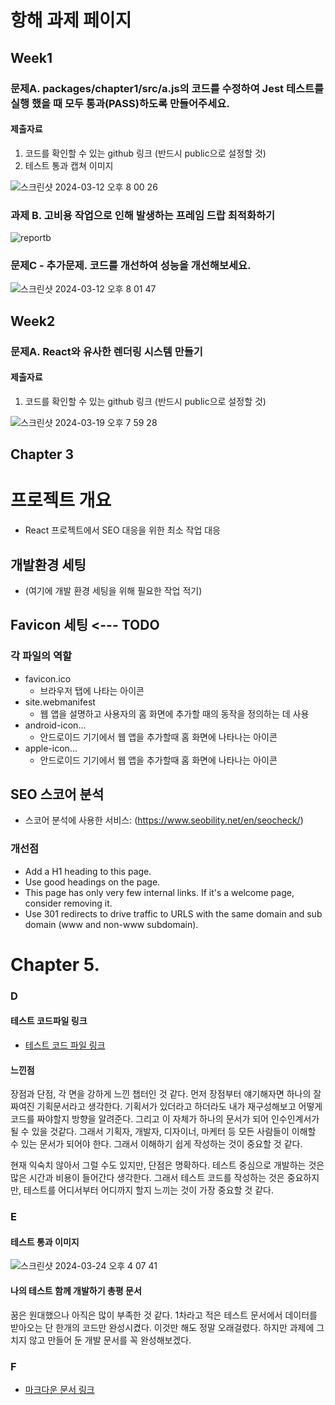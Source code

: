 # 항해 과제 페이지

## Week1
### 문제A. packages/chapter1/src/a.js의 코드를 수정하여 Jest 테스트를 실행 했을 때 모두 통과(PASS)하도록 만들어주세요.


#### 제출자료
1. 코드를 확인할 수 있는 github 링크 (반드시 public으로 설정할 것)
2. 테스트 통과 캡쳐 이미지

![스크린샷 2024-03-12 오후 8 00 26](https://github.com/hanghae-team14/homework/assets/68948735/9f8bb274-385c-4804-a051-1345a7d98553)

### 과제 B. 고비용 작업으로 인해 발생하는 프레임 드랍 최적화하기

![reportb](https://github.com/sooyoung159/xwitter/assets/68948735/6150b0da-200f-4958-b11e-b4b0a3781737)

### 문제C - 추가문제. 코드를 개선하여 성능을 개선해보세요.

![스크린샷 2024-03-12 오후 8 01 47](https://github.com/hanghae-team14/homework/assets/68948735/5b7626ec-5702-4268-9530-50608902098f)




## Week2
### 문제A. React와 유사한 렌더링 시스템 만들기

#### 제출자료
1. 코드를 확인할 수 있는 github 링크 (반드시 public으로 설정할 것)

![스크린샷 2024-03-19 오후 7 59 28](https://github.com/sooyoung159/hanghae/assets/68948735/f91f1754-2301-4884-bc16-c0cad4b883f1)




## Chapter 3

# 프로젝트 개요
- React 프로젝트에서 SEO 대응을 위한 최소 작업 대응

## 개발환경 세팅
- (여기에 개발 환경 세팅을 위해 필요한 작업 적기)

## Favicon 세팅 <--- TODO
### 각 파일의 역할
- favicon.ico
    - 브라우저 탭에 나타는 아이콘
- site.webmanifest
    - 웹 앱을 설명하고 사용자의 홈 화면에 추가할 때의 동작을 정의하는 데 사용
- android-icon...
    - 안드로이드 기기에서 웹 앱을 추가할때 홈 화면에 나타나는 아이콘
- apple-icon...
    - 안드로이드 기기에서 웹 앱을 추가할때 홈 화면에 나타나는 아이콘


## SEO 스코어 분석
- 스코어 분석에 사용한 서비스: (https://www.seobility.net/en/seocheck/)

### 개선점
- Add a H1 heading to this page.
- Use good headings on the page.
- This page has only very few internal links. If it's a welcome page, consider removing it.
- Use 301 redirects to drive traffic to URLS with the same domain and sub domain (www and non-www subdomain).




# Chapter 5.

### D
#### 테스트 코드파일 링크
- [테스트 코드 파일 링크](https://github.com/sooyoung159/hanghae/blob/main/chapter5/src/__tests__/App.test.tsx)

#### 느낀점
장점과 단점, 각 면을 강하게 느낀 챕터인 것 같다. 먼저 장점부터 얘기해자면 하나의 잘 짜여진 기획문서라고 생각한다.
기획서가 있더라고 하더라도 내가 재구성해보고 어떻게 코드를 짜야할지 방향을 알려준다. 그리고 이 자체가 하나의 문서가 되어 인수인계서가 될 수 있을 것같다.
그래서 기획자, 개발자, 디자이너, 마케터 등 모든 사람들이 이해할 수 있는 문서가 되어야 한다. 그래서 이해하기 쉽게 작성하는 것이 중요할 것 같다.

현재 익숙치 않아서 그럴 수도 있지만, 단점은 명확하다. 테스트 중심으로 개발하는 것은 많은 시간과 비용이 들어간다 생각한다.
그래서 테스트 코드를 작성하는 것은 중요하지만, 테스트를 어디서부터 어디까지 할지 느끼는 것이 가장 중요할 것 같다.

### E

#### 테스트 통과 이미지
![스크린샷 2024-03-24 오후 4 07 41](https://github.com/sooyoung159/hanghae/assets/68948735/889900f9-221d-494c-8a54-1ceff5ca7839)


#### 나의 테스트 함께 개발하기 총평 문서
꿈은 원대했으나 아직은 많이 부족한 것 같다. 1차라고 적은 테스트 문서에서 데이터를 받아오는 단 한개의 코드만 완성시켰다.
이것만 해도 정말 오래걸렸다. 하지만 과제에 그치지 않고 만들어 둔 개발 문서를 꼭 완성해보겠다.

### F
- [마크다운 문서 링크](https://github.com/sooyoung159/hanghae/blob/main/chapter5/docs/tests/chart-test.md)